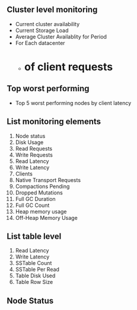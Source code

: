 ## Cluster level monitoring

* Current cluster availability
* Current Storage Load
* Average Cluster Availablity for Period
* For Each datacenter
  * # of client requests

## Top worst performing

* Top 5 worst performing nodes by client latency
  

## List monitoring elements

1. Node status
1. Disk Usage
1. Read Requests
1. Write Requests
1. Read Latency
1. Write Latency
1. Clients
1. Native Transport Requests
1. Compactions Pending
1. Dropped Mutations
1. Full GC Duration
1. Full GC Count
1. Heap memory usage
1. Off-Heap Memory Usage

## List table level

1. Read Latency
1. Write Latency
1. SSTable Count
1. SSTable Per Read
1. Table Disk Used
1. Table Row Size





## Node Status